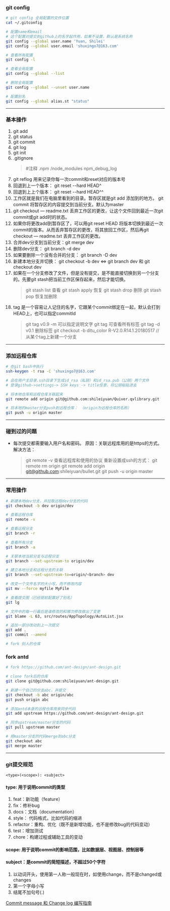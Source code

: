 ### git config

```bash
# git config 全局配置的文件位置
cat ~/.gitconfig

# 配置name和email
# 这个配置对提交到github上的名字起作用，如果不设置，默认是系统名称
git config --global user.name 'Yuan, Shilei'
git config --global user.email 'shuxingo7@163.com'

# 查看所有配置
git config -l

# 查看全局配置
git config --global --list

# 删除全局配置
git config --global --unset user.name

# 配置别名
git config --global alias.st "status"
```



***

### 基本操作
1. git add
2. git status
3. git commit
4. git log
5. git init
6. .gitignore
    > \#注释
    >   .npm
    >   /node_modules
    >   npm_debug_log
7. git reflog 用来记录你每一次commit和reset对应的版本号
8. 回退到上一个版本： git reset --hard HEAD^
9. 回退到上上个版本： git reset --hard HEAD^^
10. 工作区就是我们在电脑里看到的目录。暂存区就是git add 添加到的地方。     git commit 将暂存区的内容提交到当前分支。默认为master
11. git checkout — readme.txt 丢弃工作区的更改，让这个文件回到最近一次git commit或git add时的状态。
12. 如果你将更改add到暂存区了，可以用git reset HEAD 将版本切换到最近一次commit的版本。从而丢弃暂存区的更改，将其放回工作区，然后再git checkout — readme.txt 丢弃工作区的更改。
13. 合并dev分支到当前分支：git merge dev
14. 删除dev分支： git branch -d dev
15. 如果要删除一个没有合并的分支： git branch -D dev
16. 新建本地分支并切换： git checkout -b dev <=> git branch dev 和 git checkout dev
17. 如果在一个分支修改了文件，但是没有提交，是不能直接切换到另一个分支的。先要git stash把当前工作区保存起来，然后才能切换。
    > git stash list 查看
    >   git stash apply 恢复
    >   git stash drop 删除
    >   git stash pop 恢复加删除
18. tag 是一个容易让人记住的名字，它跟某个commit绑定在一起，默认会打到HEAD上，也可以指定commitId
    > git tag v0.9
    >   -m 可以指定说明文字
    >   git tag 可查看所有标签
    >   git tag -d v0.1 删除标签
    >   git checkout -b ditu_color R-V2.0.R14.1.20180517  // 从某个tag上新建一个分支

***
### 添加远程仓库

```bash
# 在git bash中执行
ssh-keygen -t rsa -C 'shuxingo7@163.com'

# 会在用户主目录.ssh目录下生成id_rsa（私钥）和id_rsa.pub（公钥）两个文件
# 登录github->settings-> SSH keys -> title任意，将公钥粘贴进去

# 将本地仓库和远程仓库关联起来
git remote add origin git@github.com:shileiyuan/Quiver.qvlibrary.git

# 将本地的master分支push到远程仓库： （origin为远程仓库的名称）
git push -u origin master
```



***
### 碰到过的问题
* 每次提交都需要输入用户名和密码。 
  原因：关联远程库用的是https的方式。
  解决方法：
  > git remote -v 查看远程库和使用的协议
  > 重新设置成ssh的方式：
  > git remote rm origin
  > git remote add origin git@github.com:shileiyuan/bullet.git
  > git push -u origin master

***
### 常用操作

```bash
# 新建本地dev分支，并拉取远程dev分支的代码
git checkout -b dev origin/dev

# 查看远程仓库
git remote -v

# 查看远程分支
git branch -r

# 查看所有分支
git branch -a

# 关联本地当前分支与远程分支
git branch --set-upstream-to origin/dev

# 建立本地分支和远程分支的关联
git branch --set-upstream-to=origin/<branch> dev

# 改变一个文件名字的大小写，而不修改内容
git mv --force myfile MyFile

# 查看提交图（已经提前配置好了别名）
git lg

# 文件中的每一行最后是谁修改的和哪次修改做出了变更
git blame -L 63, src/routes/AppTopology/AutoList.jsx

# 追加一部分改动到上一次提交
git add .
git commit --amend

# fork 别人的仓库

```





### fork antd

```bash
# fork https://github.com/ant-design/ant-design.git

# clone fork后的仓库
git clone git@github.com:shileiyuan/ant-design.git

# 新建一个自己的分支abc，并提交
git checkout -b abc origin/abc
git push origin abc

# 添加antd本身的远程仓库用来同步代码
git add upstream https://github.com/ant-design/ant-design.git

# 同步upstream/master分支的代码
git pull upstream master

# 把master分支的代码merge到abc分支
git checkout abc
git merge master
```



***

### git提交规范
`<type>(<scope>): <subject>`
#### type: 用于说明commit的类型
1. feat：新功能（feature）
2. fix：修补bug
3. docs：文档（documentation）
4. style： 代码格式，比如代码的缩进
5. refactor：重构、优化（既不是新增功能，也不是修改bug的代码变动）
6. test：增加测试
7. chore：构建过程或辅助工具的变动

#### scope: 用于说明commit的影响范围，比如数据层、视图层、控制层等
#### subject：是commit的简短描述，不超过50个字符
1. 以动词开头，使用第一人称一般现在时，如使用change，而不是changed或changes
2. 第一个字母小写
3. 结尾不加句号(.)

[Commit message 和 Change log 编写指南](http://www.ruanyifeng.com/blog/2016/01/commit_message_change_log.html)